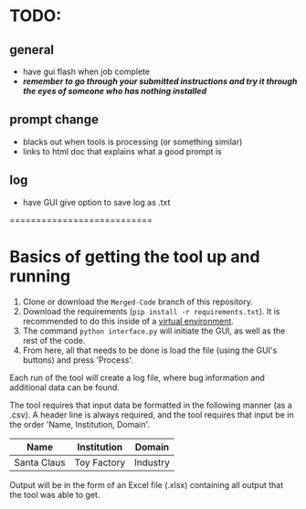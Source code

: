 # TODO:
## general
- have gui flash when job complete
- <em><strong>remember to go through your submitted instructions and try it through the eyes of someone who has nothing installed</strong></em>
## prompt change
- blacks out when tools is processing (or something similar)
- links to html doc that explains what a good prompt is
## log
- have GUI give option to save log as .txt

===========================
# Basics of getting the tool up and running

1. Clone or download the `Merged-Code` branch of this repository.
1. Download the requirements (`pip install -r requirements.txt`). It is recommended to do this inside of a [virtual environment](https://www.freecodecamp.org/news/how-to-setup-virtual-environments-in-python/).
1. The command `python interface.py` will initiate the GUI, as well as the rest of the code.
1. From here, all that needs to be done is load the file (using the GUI's buttons) and press 'Process'.

Each run of the tool will create a log file, where bug information and additional data can be found.

The tool requires that input data be formatted in the following manner (as a .csv). A header line is always required, and the tool requires that input be in the order 'Name, Institution, Domain'.

| Name | Institution | Domain |
| ---- | ----------- | ------ |
| Santa Claus | Toy Factory | Industry |
	
Output will be in the form of an Excel file (.xlsx) containing all output that the tool was able to get.
